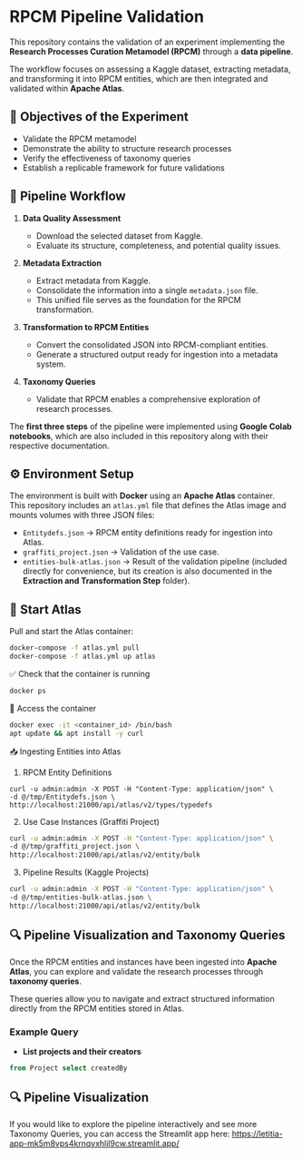 # RPCM Pipeline Validation

This repository contains the validation of an experiment implementing the **Research Processes Curation Metamodel (RPCM)** through a **data pipeline**.  

The workflow focuses on assessing a Kaggle dataset, extracting metadata, and transforming it into RPCM entities, which are then integrated and validated within **Apache Atlas**.

## 🎯 Objectives of the Experiment

- Validate the RPCM metamodel  
- Demonstrate the ability to structure research processes  
- Verify the effectiveness of taxonomy queries  
- Establish a replicable framework for future validations 

## 📌 Pipeline Workflow

1. **Data Quality Assessment**  
   - Download the selected dataset from Kaggle.  
   - Evaluate its structure, completeness, and potential quality issues.  

2. **Metadata Extraction**  
   - Extract metadata from Kaggle.  
   - Consolidate the information into a single `metadata.json` file.  
   - This unified file serves as the foundation for the RPCM transformation.  

3. **Transformation to RPCM Entities**  
   - Convert the consolidated JSON into RPCM-compliant entities.  
   - Generate a structured output ready for ingestion into a metadata system.  

4. **Taxonomy Queries**  
   - Validate that RPCM enables a comprehensive exploration of research processes.  

The **first three steps** of the pipeline were implemented using **Google Colab notebooks**, which are also included in this repository along with their respective documentation.


## ⚙️ Environment Setup

The environment is built with **Docker** using an **Apache Atlas** container.  
This repository includes an `atlas.yml` file that defines the Atlas image and mounts volumes with three JSON files:  

- `Entitydefs.json` → RPCM entity definitions ready for ingestion into Atlas.  
- `graffiti_project.json` → Validation of the use case.  
- `entities-bulk-atlas.json` → Result of the validation pipeline (included directly for convenience, but its creation is also documented in the **Extraction and Transformation Step** folder).  


## 🚀 Start Atlas

Pull and start the Atlas container:

```bash
docker-compose -f atlas.yml pull
docker-compose -f atlas.yml up atlas
```
✅ Check that the container is running
```bash
docker ps
```
🔑 Access the container
```bash
docker exec -it <container_id> /bin/bash
apt update && apt install -y curl
```

📥 Ingesting Entities into Atlas
1. RPCM Entity Definitions
```
curl -u admin:admin -X POST -H "Content-Type: application/json" \
-d @/tmp/Entitydefs.json \
http://localhost:21000/api/atlas/v2/types/typedefs
```
2. Use Case Instances (Graffiti Project)
```bash
curl -u admin:admin -X POST -H "Content-Type: application/json" \
-d @/tmp/graffiti_project.json \
http://localhost:21000/api/atlas/v2/entity/bulk
```
3. Pipeline Results (Kaggle Projects)
```bash
curl -u admin:admin -X POST -H "Content-Type: application/json" \
-d @/tmp/entities-bulk-atlas.json \
http://localhost:21000/api/atlas/v2/entity/bulk
```

## 🔍 Pipeline Visualization and Taxonomy Queries

Once the RPCM entities and instances have been ingested into **Apache Atlas**, you can explore and validate the research processes through **taxonomy queries**.  

These queries allow you to navigate and extract structured information directly from the RPCM entities stored in Atlas.  

### Example Query

- **List projects and their creators**
```sql
from Project select createdBy
```

## 🔍 Pipeline Visualization

If you would like to explore the pipeline interactively and see more Taxonomy Queries, you can access the Streamlit app here: https://letitia-app-mk5m8vps4krnqyxhljl9cw.streamlit.app/


